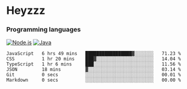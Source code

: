 # Heyzzz  

### Programming languages  

[![Node.js](https://img.shields.io/badge/-Node.js-262626?style=for-the-badge)](https://nodejs.org)
[![Java](https://img.shields.io/badge/-Java-262626?style=for-the-badge)](https://java.com)

<!--START_SECTION:waka-->

```text
JavaScript   6 hrs 49 mins   █████████████████▓░░░░░░░   71.23 %
CSS          1 hr 20 mins    ███▓░░░░░░░░░░░░░░░░░░░░░   14.04 %
TypeScript   1 hr 6 mins     ███░░░░░░░░░░░░░░░░░░░░░░   11.56 %
JSON         18 mins         ▓░░░░░░░░░░░░░░░░░░░░░░░░   03.14 %
Git          0 secs          ░░░░░░░░░░░░░░░░░░░░░░░░░   00.01 %
Markdown     0 secs          ░░░░░░░░░░░░░░░░░░░░░░░░░   00.00 %
```

<!--END_SECTION:waka-->
